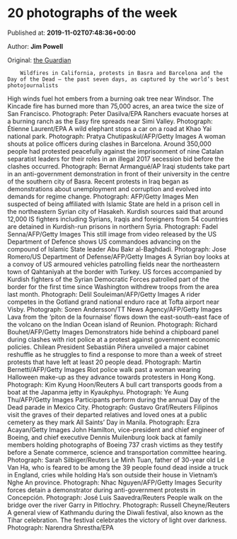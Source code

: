 
# 20 photographs of the week

Published at: **2019-11-02T07:48:36+00:00**

Author: **Jim Powell**

Original: [the Guardian](https://www.theguardian.com/artanddesign/gallery/2019/nov/02/20-photographs-of-the-week)


        Wildfires in California, protests in Basra and Barcelona and the Day of the Dead – the past seven days, as captured by the world’s best photojournalists
      
High winds fuel hot embers from a burning oak tree near Windsor. The Kincade fire has burned more than 75,000 acres, an area twice the size of San Francisco.
Photograph: Peter Dasilva/EPA
Ranchers evacuate horses at a burning ranch as the Easy fire spreads near Simi Valley.
Photograph: Étienne Laurent/EPA
A wild elephant stops a car on a road at Khao Yai national park.
Photograph: Pratya Chutipaskul/AFP/Getty Images
A woman shouts at police officers during clashes in Barcelona. Around 350,000 people had protested peacefully against the imprisonment of nine Catalan separatist leaders for their roles in an illegal 2017 secession bid before the clashes occurred.
Photograph: Bernat Armangué/AP
Iraqi students take part in an anti-government demonstration in front of their university in the centre of the southern city of Basra. Recent protests in Iraq began as demonstrations about unemployment and corruption and evolved into demands for regime change.
Photograph: AFP/Getty Images
Men suspected of being affiliated with Islamic State are held in a prison cell in the northeastern Syrian city of Hasakeh. Kurdish sources said that around 12,000 IS fighters including Syrians, Iraqis and foreigners from 54 countries are detained in Kurdish-run prisons in northern Syria.
Photograph: Fadel Senna/AFP/Getty Images
This still image from video released by the US Department of Defence shows US commandoes advancing on the compound of Islamic State leader Abu Bakr al-Baghdadi.
Photograph: Jose Romero/US Department of Defense/AFP/Getty Images
A Syrian boy looks at a convoy of US armoured vehicles patrolling fields near the northeastern town of Qahtaniyah at the border with Turkey. US forces accompanied by Kurdish fighters of the Syrian Democratic Forces patrolled part of the border for the first time since Washington withdrew troops from the area last month.
Photograph: Delil Souleiman/AFP/Getty Images
A rider competes in the Gotland grand national enduro race at Tofta airport near Visby.
Photograph: Soren Andersson/TT News Agency/AFP/Getty Images
Lava from the ‘piton de la fournaise’ flows down the east-south-east face of the volcano on the Indian Ocean island of Reunion.
Photograph: Richard Bouhet/AFP/Getty Images
Demonstrators hide behind a chipboard panel during clashes with riot police at a protest against government economic policies. Chilean President Sebastián Piñera unveiled a major cabinet reshuffle as he struggles to find a response to more than a week of street protests that have left at least 20 people dead.
Photograph: Martin Bernetti/AFP/Getty Images
Riot police walk past a woman wearing Halloween make-up as they advance towards protesters in Hong Kong.
Photograph: Kim Kyung Hoon/Reuters
A bull cart transports goods from a boat at the Japanma jetty in Kyaukphyu.
Photograph: Ye Aung Thu/AFP/Getty Images
Participants perform during the annual Day of the Dead parade in Mexico City.
Photograph: Gustavo Graf/Reuters
Filipinos visit the graves of their departed relatives and loved ones at a public cemetery as they mark All Saints’ Day in Manila.
Photograph: Ezra Acayan/Getty Images
John Hamilton, vice-president and chief engineer of Boeing, and chief executive Dennis Muilenburg look back at family members holding photographs of Boeing 737 crash victims as they testify before a Senate commerce, science and transportation committee hearing.
Photograph: Sarah Silbiger/Reuters
Le Minh Tuan, father of 30-year old Le Van Ha, who is feared to be among the 39 people found dead inside a truck in England, cries while holding Ha’s son outside their house in Vietnam’s Nghe An province.
Photograph: Nhac Nguyen/AFP/Getty Images
Security forces detain a demonstrator during anti-government protests in Concepción.
Photograph: José Luis Saavedra/Reuters
People walk on the bridge over the river Garry in Pitlochry.
Photograph: Russell Cheyne/Reuters
A general view of Kathmandu during the Diwali festival, also known as the Tihar celebration. The festival celebrates the victory of light over darkness.
Photograph: Narendra Shrestha/EPA
